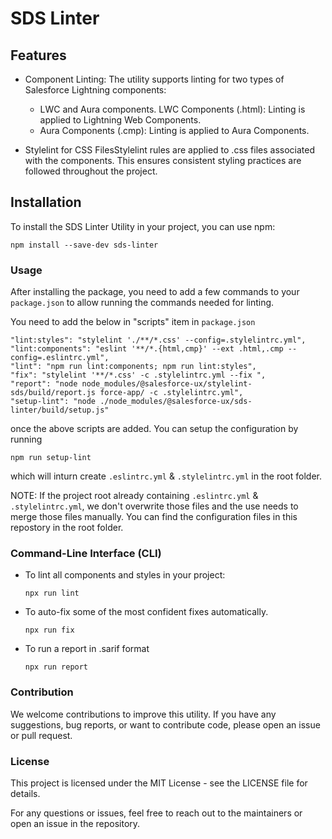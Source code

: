 # SDS Linter

## Features

* Component Linting:
  The utility supports linting for two types of Salesforce Lightning components:

  * LWC and Aura components.
    LWC Components (.html): Linting is applied to Lightning Web Components.
  * Aura Components (.cmp): Linting is applied to Aura Components.

- Stylelint for CSS FilesStylelint rules are applied to .css files associated with the components. This ensures consistent styling practices are followed throughout the project.

## Installation

To install the SDS Linter Utility in your project, you can use npm:

```
npm install --save-dev sds-linter
```

### Usage

After installing the package, you need to add a few commands to your `package.json` to allow running the commands needed for linting.

You need to add the below in "scripts" item in `package.json`

```
"lint:styles": "stylelint './**/*.css' --config=.stylelintrc.yml",
"lint:components": "eslint '**/*.{html,cmp}' --ext .html,.cmp --config=.eslintrc.yml",
"lint": "npm run lint:components; npm run lint:styles",
"fix": "stylelint '**/*.css' -c .stylelintrc.yml --fix ",
"report": "node node_modules/@salesforce-ux/stylelint-sds/build/report.js force-app/ -c .stylelintrc.yml",
"setup-lint": "node ./node_modules/@salesforce-ux/sds-linter/build/setup.js"
```

once the above scripts are added. You can setup the configuration by running

```
npm run setup-lint
```

which will inturn create `.eslintrc.yml` & `.stylelintrc.yml` in the root folder.

NOTE: If the project root already containing `.eslintrc.yml` & `.stylelintrc.yml`, we don't overwrite those files and the use needs to merge those files manually. You can find the configuration files in this repostory in the root folder.

### Command-Line Interface (CLI)

* To lint all components and styles in your project:

  ```
  npx run lint
  ```
* To auto-fix some of the most confident fixes automatically.

  ```
  npx run fix
  ```
* To run a report in .sarif format

  ```
  npx run report
  ```

### Contribution

We welcome contributions to improve this utility. If you have any suggestions, bug reports, or want to contribute code, please open an issue or pull request.

### License

This project is licensed under the MIT License - see the LICENSE file for details.

For any questions or issues, feel free to reach out to the maintainers or open an issue in the repository.
